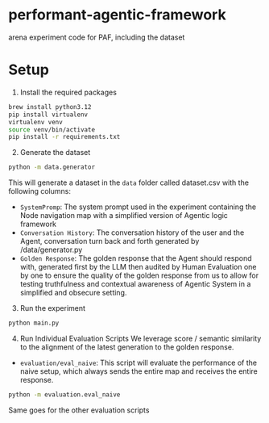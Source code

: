 # performant-agentic-framework

arena experiment code for PAF, including the dataset

# Setup

1. Install the required packages

```bash
brew install python3.12
pip install virtualenv
virtualenv venv
source venv/bin/activate
pip install -r requirements.txt
```

2.  Generate the dataset

```bash
python -m data.generator
```

This will generate a dataset in the `data` folder called dataset.csv with the following columns:

- `SystemPromp`: The system prompt used in the experiment containing the Node navigation map with a simplified version of Agentic logic framework
- `Conversation History`: The conversation history of the user and the Agent, conversation turn back and forth generated by /data/generator.py
- `Golden Response`: The golden response that the Agent should respond with, generated first by the LLM then audited by Human Evaluation one by one to ensure the quality of the golden response from us to allow for testing truthfulness and contextual awareness of Agentic System in a simplified and obsecure setting.

3. Run the experiment

```bash
python main.py
```

4. Run Individual Evaluation Scripts
   We leverage score / semantic similarity to the alignment of the latest generation to the golden response.

- `evaluation/eval_naive`: This script will evaluate the performance of the naive setup, which always sends the entire map and receives the entire response.

```bash
python -m evaluation.eval_naive
```

Same goes for the other evaluation scripts
